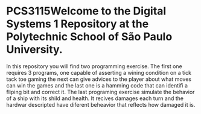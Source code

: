 # PCS3115Welcome to the Digital Systems 1 Repository at the Polytechnic School of São Paulo University. 
In this repository you will find two programming exercise. The first one requires 3 programs, one capable of asserting a wining condition on a tick tack toe 
gaming the next can give advices to the player about what moves can win the games and the last one is a hamming code that can identifi a fliping bit and correct it. 
The last programing exercise simulate the behavior of a ship with its shild and health. It recives damages each turn and the hardwar descripted have diferent beheavior
that reflects how damaged it is.
